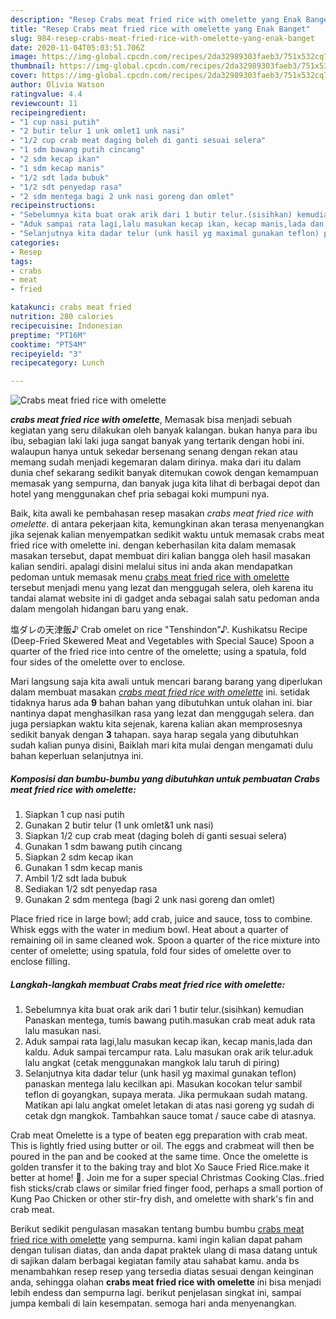 ```yaml
---
description: "Resep Crabs meat fried rice with omelette yang Enak Banget"
title: "Resep Crabs meat fried rice with omelette yang Enak Banget"
slug: 984-resep-crabs-meat-fried-rice-with-omelette-yang-enak-banget
date: 2020-11-04T05:03:51.706Z
image: https://img-global.cpcdn.com/recipes/2da32989303faeb3/751x532cq70/crabs-meat-fried-rice-with-omelette-foto-resep-utama.jpg
thumbnail: https://img-global.cpcdn.com/recipes/2da32989303faeb3/751x532cq70/crabs-meat-fried-rice-with-omelette-foto-resep-utama.jpg
cover: https://img-global.cpcdn.com/recipes/2da32989303faeb3/751x532cq70/crabs-meat-fried-rice-with-omelette-foto-resep-utama.jpg
author: Olivia Watson
ratingvalue: 4.4
reviewcount: 11
recipeingredient:
- "1 cup nasi putih"
- "2 butir telur 1 unk omlet1 unk nasi"
- "1/2 cup crab meat daging boleh di ganti sesuai selera"
- "1 sdm bawang putih cincang"
- "2 sdm kecap ikan"
- "1 sdm kecap manis"
- "1/2 sdt lada bubuk"
- "1/2 sdt penyedap rasa"
- "2 sdm mentega bagi 2 unk nasi goreng dan omlet"
recipeinstructions:
- "Sebelumnya kita buat orak arik dari 1 butir telur.(sisihkan) kemudian Panaskan mentega, tumis bawang putih.masukan crab meat aduk rata lalu masukan nasi."
- "Aduk sampai rata lagi,lalu masukan kecap ikan, kecap manis,lada dan kaldu. Aduk sampai tercampur rata. Lalu masukan orak arik telur.aduk lalu angkat (cetak menggunakan mangkok lalu taruh di piring)"
- "Selanjutnya kita dadar telur (unk hasil yg maximal gunakan teflon) panaskan mentega lalu kecilkan api. Masukan kocokan telur sambil teflon di goyangkan, supaya merata. Jika permukaan sudah matang. Matikan api lalu angkat omelet letakan di atas nasi goreng yg sudah di cetak dgn mangkok. Tambahkan sauce tomat / sauce cabe di atasnya."
categories:
- Resep
tags:
- crabs
- meat
- fried

katakunci: crabs meat fried 
nutrition: 280 calories
recipecuisine: Indonesian
preptime: "PT16M"
cooktime: "PT54M"
recipeyield: "3"
recipecategory: Lunch

---
```



![Crabs meat fried rice with omelette](https://img-global.cpcdn.com/recipes/2da32989303faeb3/751x532cq70/crabs-meat-fried-rice-with-omelette-foto-resep-utama.jpg)

<b><i>crabs meat fried rice with omelette</i></b>, Memasak bisa menjadi sebuah kegiatan yang seru dilakukan oleh banyak kalangan. bukan hanya para ibu ibu, sebagian laki laki juga sangat banyak yang tertarik dengan hobi ini. walaupun hanya untuk sekedar bersenang senang dengan rekan atau memang sudah menjadi kegemaran dalam dirinya. maka dari itu dalam dunia chef sekarang sedikit banyak ditemukan cowok dengan kemampuan memasak yang sempurna, dan banyak juga kita lihat di berbagai depot dan hotel yang menggunakan chef pria sebagai koki mumpuni nya.

Baik, kita awali ke pembahasan resep masakan <i>crabs meat fried rice with omelette</i>. di antara pekerjaan kita, kemungkinan akan terasa menyenangkan jika sejenak kalian menyempatkan sedikit waktu untuk memasak crabs meat fried rice with omelette ini. dengan keberhasilan kita dalam memasak masakan tersebut, dapat membuat diri kalian bangga oleh hasil masakan kalian sendiri. apalagi disini melalui situs ini anda akan mendapatkan pedoman untuk memasak menu <u>crabs meat fried rice with omelette</u> tersebut menjadi menu yang lezat dan menggugah selera, oleh karena itu tandai alamat website ini di gadget anda sebagai salah satu pedoman anda dalam mengolah hidangan baru yang enak.

塩ダレの天津飯♪ Crab omelet on rice &#34;Tenshindon&#34;♪. Kushikatsu Recipe (Deep-Fried Skewered Meat and Vegetables with Special Sauce) Spoon a quarter of the fried rice into centre of the omelette; using a spatula, fold four sides of the omelette over to enclose.


Mari langsung saja kita awali untuk mencari barang barang yang diperlukan dalam membuat masakan <u><i>crabs meat fried rice with omelette</i></u> ini. setidak tidaknya harus ada <b>9</b> bahan bahan yang dibutuhkan untuk olahan ini. biar nantinya dapat menghasilkan rasa yang lezat dan menggugah selera. dan juga persiapkan waktu kita sejenak, karena kalian akan memprosesnya sedikit banyak dengan <b>3</b> tahapan. saya harap segala yang dibutuhkan sudah kalian punya disini, Baiklah mari kita mulai dengan mengamati dulu bahan keperluan selanjutnya ini.

<!--inarticleads1-->

##### Komposisi dan bumbu-bumbu yang dibutuhkan untuk pembuatan Crabs meat fried rice with omelette:

1. Siapkan 1 cup nasi putih
1. Gunakan 2 butir telur (1 unk omlet&amp;1 unk nasi)
1. Siapkan 1/2 cup crab meat (daging boleh di ganti sesuai selera)
1. Gunakan 1 sdm bawang putih cincang
1. Siapkan 2 sdm kecap ikan
1. Gunakan 1 sdm kecap manis
1. Ambil 1/2 sdt lada bubuk
1. Sediakan 1/2 sdt penyedap rasa
1. Gunakan 2 sdm mentega (bagi 2 unk nasi goreng dan omlet)


Place fried rice in large bowl; add crab, juice and sauce, toss to combine. Whisk eggs with the water in medium bowl. Heat about a quarter of remaining oil in same cleaned wok. Spoon a quarter of the rice mixture into center of omelette; using spatula, fold four sides of omelette over to enclose filling. 

<!--inarticleads2-->

##### Langkah-langkah membuat Crabs meat fried rice with omelette:

1. Sebelumnya kita buat orak arik dari 1 butir telur.(sisihkan) kemudian Panaskan mentega, tumis bawang putih.masukan crab meat aduk rata lalu masukan nasi.
1. Aduk sampai rata lagi,lalu masukan kecap ikan, kecap manis,lada dan kaldu. Aduk sampai tercampur rata. Lalu masukan orak arik telur.aduk lalu angkat (cetak menggunakan mangkok lalu taruh di piring)
1. Selanjutnya kita dadar telur (unk hasil yg maximal gunakan teflon) panaskan mentega lalu kecilkan api. Masukan kocokan telur sambil teflon di goyangkan, supaya merata. Jika permukaan sudah matang. Matikan api lalu angkat omelet letakan di atas nasi goreng yg sudah di cetak dgn mangkok. Tambahkan sauce tomat / sauce cabe di atasnya.


Crab meat Omelette is a type of beaten egg preparation with crab meat. This is lightly fried using butter or oil. The eggs and crabmeat will then be poured in the pan and be cooked at the same time. Once the omelette is golden transfer it to the baking tray and blot Xo Sauce Fried Rice.make it better at home! 💯. Join me for a super special Christmas Cooking Clas..fried fish sticks/crab claws or similar fried finger food, perhaps a small portion of Kung Pao Chicken or other stir-fry dish, and omelette with shark&#39;s fin and crab meat. 

Berikut sedikit pengulasan masakan tentang bumbu bumbu <u>crabs meat fried rice with omelette</u> yang sempurna. kami ingin kalian dapat paham dengan tulisan diatas, dan anda dapat praktek ulang di masa datang untuk di sajikan dalam berbagai kegiatan family atau sahabat kamu. anda bs menambahkan resep resep yang tersedia diatas sesuai dengan keinginan anda, sehingga olahan <b>crabs meat fried rice with omelette</b> ini bisa menjadi lebih endess dan sempurna lagi. berikut penjelasan singkat ini, sampai jumpa kembali di lain kesempatan. semoga hari anda menyenangkan.
